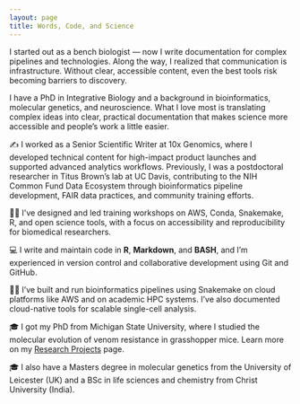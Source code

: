 ```yaml
---
layout: page
title: Words, Code, and Science
---
```



I started out as a bench biologist — now I write documentation for complex pipelines and technologies. Along the way, I realized that communication is infrastructure. Without clear, accessible content, even the best tools risk becoming barriers to discovery.

I have a PhD in Integrative Biology and a background in bioinformatics, molecular genetics, and neuroscience. What I love most is translating complex ideas into clear, practical documentation that makes science more accessible and people’s work a little easier.

&#9997;
I worked as a Senior Scientific Writer at 10x Genomics, where I developed technical content for high-impact product launches and supported advanced analytics workflows. Previously, I was a postdoctoral researcher in Titus Brown’s lab at UC Davis, contributing to the NIH Common Fund Data Ecosystem through bioinformatics pipeline development, FAIR data practices, and community training efforts.

&#128105;&#8205;&#128187;
I've designed and led training workshops on AWS, Conda, Snakemake, R, and open science tools, with a focus on accessibility and reproducibility for biomedical researchers.

&#128187;
I write and maintain code in <strong>R</strong>, <strong>Markdown</strong>, and <strong>BASH</strong>, and I’m experienced in version control and collaborative development using Git and GitHub.

&#128105;&#8205;&#128187;
I’ve built and run bioinformatics pipelines using Snakemake on cloud platforms like AWS and on academic HPC systems. I’ve also documented cloud-native tools for scalable single-cell analysis.

&#127891;
I got my PhD from Michigan State University, where I studied the molecular evolution of venom resistance in grasshopper mice. Learn more on my [Research Projects](./researchprojects.md) page.

&#127891;
I also have a Masters degree in molecular genetics from the University of Leicester (UK) and a BSc in life sciences and chemistry from Christ University (India).